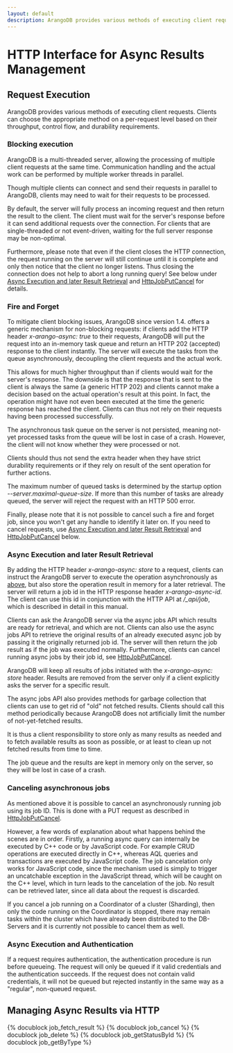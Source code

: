 ```yaml
---
layout: default
description: ArangoDB provides various methods of executing client requests
---
```

HTTP Interface for Async Results Management
===========================================

Request Execution
-----------------

ArangoDB provides various methods of executing client requests. Clients can choose the appropriate method on a per-request level based on their throughput, control flow, and durability requirements.

### Blocking execution

ArangoDB is a multi-threaded server, allowing the processing of multiple client 
requests at the same time. Communication handling and the actual work can be performed
by multiple worker threads in parallel.

Though multiple clients can connect and send their requests in parallel to ArangoDB,
clients may need to wait for their requests to be processed.

By default, the server will fully process an incoming request and then return the
result to the client. The client must wait for the server's response before it can
send additional requests over the connection. For clients that are single-threaded
or not event-driven, waiting for the full server response may be non-optimal.

Furthermore, please note that even if the client closes the HTTP
connection, the request running on the server will still continue until
it is complete and only then notice that the client no longer listens.
Thus closing the connection does not help to abort a long running query!
See below under [Async Execution and later Result Retrieval](#async-execution-and-later-result-retrieval)
and [HttpJobPutCancel](#managing-async-results-via-http) for details.

### Fire and Forget

To mitigate client blocking issues, ArangoDB since version 1.4. offers a generic mechanism 
for non-blocking requests: if clients add the HTTP header *x-arango-async: true* to their
requests, ArangoDB will put the request into an in-memory task queue and return an HTTP 202
(accepted) response to the client instantly. The server will execute the tasks from
the queue asynchronously, decoupling the client requests and the actual work.

This allows for much higher throughput than if clients would wait for the server's
response. The downside is that the response that is sent to the client is always the
same (a generic HTTP 202) and clients cannot make a decision based on the actual
operation's result at this point. In fact, the operation might have not even been executed at the
time the generic response has reached the client. Clients can thus not rely on their
requests having been processed successfully.

The asynchronous task queue on the server is not persisted, meaning not-yet processed
tasks from the queue will be lost in case of a crash. However, the client will
not know whether they were processed or not.

Clients should thus not send the extra header when they have strict durability 
requirements or if they rely on result of the sent operation for further actions.

The maximum number of queued tasks is determined by the startup option 
*--server.maximal-queue-size*. If more than this number of tasks are already queued,
the server will reject the request with an HTTP 500 error.

Finally, please note that it is not possible to cancel such a
fire and forget job, since you won't get any handle to identify it later on.
If you need to cancel requests,
use [Async Execution and later Result Retrieval](#async-execution-and-later-result-retrieval) 
and [HttpJobPutCancel](#managing-async-results-via-http) below.

### Async Execution and later Result Retrieval

By adding the HTTP header *x-arango-async: store* to a request, clients can instruct
the ArangoDB server to execute the operation asynchronously as [above](#fire-and-forget),
but also store the operation result in memory for a later retrieval. The
server will return a job id in the HTTP response header *x-arango-async-id*. The client
can use this id in conjunction with the HTTP API at */_api/job*, which is described in
detail in this manual.

Clients can ask the ArangoDB server via the async jobs API which results are
ready for retrieval, and which are not. Clients can also use the async jobs API to
retrieve the original results of an already executed async job by passing it the
originally returned job id. The server will then return the job result as if the job was 
executed normally. Furthermore, clients can cancel running async jobs by
their job id, see [HttpJobPutCancel](#managing-async-results-via-http).

ArangoDB will keep all results of jobs initiated with the *x-arango-async: store* 
header. Results are removed from the server only if a client explicitly asks the
server for a specific result.

The async jobs API also provides methods for garbage collection that clients can
use to get rid of "old" not fetched results. Clients should call this method periodically
because ArangoDB does not artificially limit the number of not-yet-fetched results.

It is thus a client responsibility to store only as many results as needed and to fetch 
available results as soon as possible, or at least to clean up not fetched results
from time to time.

The job queue and the results are kept in memory only on the server, so they will be
lost in case of a crash.

### Canceling asynchronous jobs

As mentioned above it is possible to cancel an asynchronously running
job using its job ID. This is done with a PUT request as described in
[HttpJobPutCancel](#managing-async-results-via-http). 

However, a few words of explanation about what happens behind the
scenes are in order. Firstly, a running async query can internally be
executed by C++ code or by JavaScript code. For example CRUD operations
are executed directly in C++, whereas AQL queries and transactions
are executed by JavaScript code. The job cancelation only works for
JavaScript code, since the mechanism used is simply to trigger an
uncatchable exception in the JavaScript thread, which will be caught
on the C++ level, which in turn leads to the cancelation of the job.
No result can be retrieved later, since all data about the request is
discarded.

If you cancel a job running on a Coordinator of a cluster (Sharding),
then only the code running on the Coordinator is stopped, there may
remain tasks within the cluster which have already been distributed to
the DB-Servers and it is currently not possible to cancel them as well.

### Async Execution and Authentication

If a request requires authentication, the authentication procedure is run before 
queueing. The request will only be queued if it valid credentials and the authentication 
succeeds. If the request does not contain valid credentials, it will not be queued but
rejected instantly in the same way as a "regular", non-queued request.

Managing Async Results via HTTP
-------------------------------
{% docublock job_fetch_result %}
{% docublock job_cancel %}
{% docublock job_delete %}
{% docublock job_getStatusById %}
{% docublock job_getByType %}

